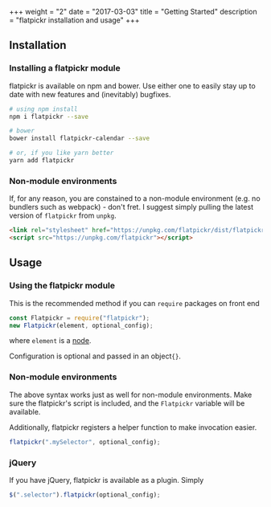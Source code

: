 +++
weight = "2"
date = "2017-03-03"
title = "Getting Started"
description = "flatpickr installation and usage"
+++

## Installation

### Installing a flatpickr module

flatpickr is available on npm and bower. Use either one to easily stay up to date with new features and (inevitably) bugfixes.

```sh
# using npm install
npm i flatpickr --save

# bower
bower install flatpickr-calendar --save

# or, if you like yarn better
yarn add flatpickr
```

### Non-module environments

If, for any reason, you are constained to a non-module environment (e.g. no bundlers such as webpack) - don't fret. I suggest simply pulling the latest version of `flatpickr` from `unpkg`.

```html
<link rel="stylesheet" href="https://unpkg.com/flatpickr/dist/flatpickr.min.css">
<script src="https://unpkg.com/flatpickr"></script>
```


## Usage 

### Using the flatpickr **module**

This is the recommended method if you can `require` packages on front end

```javascript
const Flatpickr = require("flatpickr");
new Flatpickr(element, optional_config);
```

where `element` is a [node](https://developer.mozilla.org/en-US/docs/Web/API/Element). 

Configuration is optional and passed in an object`{}`.

### Non-module environments

The above syntax works just as well for non-module environments. Make sure the flatpickr's script is included, and the `Flatpickr` variable will be available.

Additionally, flatpickr registers a helper function to make invocation easier.

```js
flatpickr(".mySelector", optional_config);
```

### jQuery

If you have jQuery, flatpickr is available as a plugin.
Simply

```js
$(".selector").flatpickr(optional_config);
```
